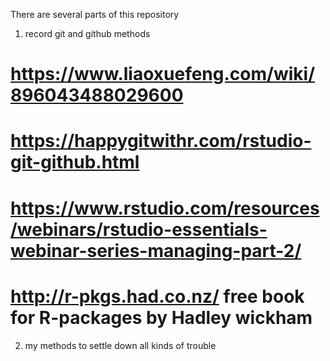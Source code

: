 There are several parts of this repository

1) record git and github methods 
# https://www.liaoxuefeng.com/wiki/896043488029600
# https://happygitwithr.com/rstudio-git-github.html
# https://www.rstudio.com/resources/webinars/rstudio-essentials-webinar-series-managing-part-2/
# http://r-pkgs.had.co.nz/   free book for R-packages by Hadley wickham 

2) my methods to settle down all kinds of trouble